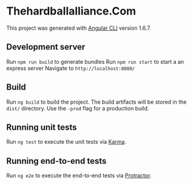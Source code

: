 # Thehardballalliance.Com

This project was generated with [Angular CLI](https://github.com/angular/angular-cli) version 1.6.7.

## Development server

Run `npm run build` to generate bundles
Run `npm run start` to start a an express server
Navigate to `http://localhost:8080/`

## Build

Run `ng build` to build the project. The build artifacts will be stored in the `dist/` directory. Use the `-prod` flag for a production build.

## Running unit tests

Run `ng test` to execute the unit tests via [Karma](https://karma-runner.github.io).

## Running end-to-end tests

Run `ng e2e` to execute the end-to-end tests via [Protractor](http://www.protractortest.org/).

